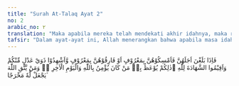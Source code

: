 ```yaml
---
title: "Surah At-Talaq Ayat 2"
no: 2
arabic_no: ٢
translation: "Maka apabila mereka telah mendekati akhir idahnya, maka rujuklah (kembali kepada) mereka dengan baik atau lepaskanlah mereka dengan baik dan persaksikanlah dengan dua orang saksi yang adil di antara kamu dan hendaklah kamu tegakkan kesaksian itu karena Allah. Demikianlah pengajaran itu diberikan bagi orang yang beriman kepada Allah dan hari akhirat. Barangsiapa bertakwa kepada Allah niscaya Dia akan membukakan jalan keluar baginya, "
tafsir: "Dalam ayat-ayat ini, Allah menerangkan bahwa apabila masa idah istri hampir habis dan suami masih ingin berkumpul kembali, ia boleh rujuk kepada istrinya dan tinggal bersama secara baik sebagai suami-istri, melaksanakan kewajibannya, memberi belanja, pakaian, tempat tinggal, dan lainnya. Akan tetapi, kalau suami tetap tidak akan rujuk kepada istri, maka ia boleh melepaskannya secara baik pula tanpa ada ketegangan terjadi, menyempurnakan maharnya, memberi mut'ah sebagai imbalan dan terima kasih atas kebaikan istrinya selama ia hidup bersama dan lain-lain yang menghibur hatinya. Apabila suami memilih rujuk, maka hendaknya hal itu disaksikan oleh dua orang saksi laki-laki yang adil, untuk memantapkan rumah tangganya kembali.\n\nSelanjutnya Allah menyerukan agar kesaksian itu diberikan secara jujur karena Allah semata-mata tanpa mengharapkan bayaran dan tanpa memihak, sebagaimana firman Allah:\n\nJadilah kamu penegak keadilan, menjadi saksi karena Allah, walaupun terhadap dirimu sendiri. (an-Nisa'/4: 135)\n\nDemikian seruan mengenai rujuk dan talak untuk menjadi pelajaran bagi orang yang beriman kepada Allah di hari akhirat. Orang yang bertakwa kepada Allah, dan patuh menaati peraturan-peraturan yang telah ditetapkan-Nya, antara lain mengenai rujuk dan talak tersebut di atas, niscaya Ia akan menunjukkan baginya jalan keluar dari kesulitan yang dihadapinya.\n\nBagi orang-orang yang bertakwa kepada Allah, tidak saja diberi dan dimudahkan jalan keluar dari kesulitan yang dihadapinya, tetapi juga diberi rezeki oleh Allah dari arah yang tidak disangka-sangka, yang belum pernah terlintas dalam pikirannya. Selanjutnya Allah menyerukan agar mereka bertawakal kepada-Nya, karena Allah-lah yang mencukupkan keperluannya mensukseskan urusannya. \n\nBertawakal kepada Allah artinya berserah diri kepada-Nya, menyerahkan sepenuhnya kepada-Nya keberhasilan usaha. Setelah ia berusaha dan memantapkan satu ikhtiar, barulah ia bertawakal. Bukanlah tawakal namanya apabila seorang menyerahkan keadaannya kepada Allah tanpa usaha dan ikhtiar. Berusaha dan berikhtiar dahulu baru bertawakal menyerahkan diri kepada Allah. \n\nPernah terjadi seorang Arab Badui berkunjung kepada Nabi di Medinah dengan mengendarai unta. Setelah orang Arab itu sampai ke tempat yang dituju, ia turun dari untanya lalu masuk menemui Nabi saw. Nabi bertanya, \"Apakah unta sudah ditambatkan?\" Orang Badui itu menjawab, \"Tidak! Saya melepaskan begitu saja, dan saya bertawakal kepada Allah.\" Nabi saw bersabda, \"Tambatkan dulu untamu, baru bertawakal.\"\n\nAllah akan melaksanakan dan menyempurnakan urusan orang yang bertawakal kepada-Nya sesuai dengan kodrat iradat-Nya, pada waktu yang telah ditetapkan, sebagaimana dijelaskan dalam firman-Nya:\n\nDan segala sesuatu ada ukuran di sisi-Nya. (ar-Ra'd/13: 8)"
---
```

فَاِذَا بَلَغْنَ اَجَلَهُنَّ فَاَمْسِكُوْهُنَّ بِمَعْرُوْفٍ اَوْ فَارِقُوْهُنَّ بِمَعْرُوْفٍ وَّاَشْهِدُوْا ذَوَيْ عَدْلٍ مِّنْكُمْ وَاَقِيْمُوا الشَّهَادَةَ لِلّٰهِ ۗذٰلِكُمْ يُوْعَظُ بِهٖ مَنْ كَانَ يُؤْمِنُ بِاللّٰهِ وَالْيَوْمِ الْاٰخِرِ ەۗ وَمَنْ يَّتَّقِ اللّٰهَ يَجْعَلْ لَّهٗ مَخْرَجًا ۙ